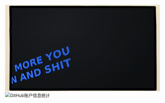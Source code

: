 ![Professional Experience](Imgur.gif)
![GitHub账户信息统计](https://github-stats.ubrong.com/api?username=cvYouTian&show_icons=true&theme=tokyonight) 
<!--
**cvYouTian/cvYouTian** is a ✨ _special_ ✨ repository because its `README.md` (this file) appears on your GitHub profile.

Here are some ideas to get you started:

- 🔭 I’m currently working on ...
- 🌱 I’m currently learning ...
- 👯 I’m looking to collaborate on ...
- 🤔 I’m looking for help with ...
- 💬 Ask me about ...
- 📫 How to reach me: ...
- 😄 Pronouns: ...
- ⚡ Fun fact: ...
-->
